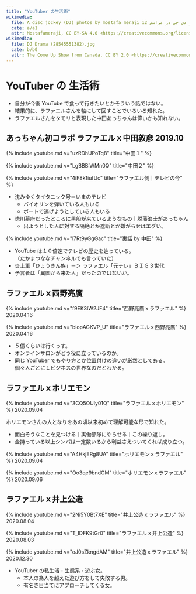 ```yaml
---
title: "YouTuber の生活術"
wikimedia:
  file: A disc jockey (DJ) photos by mostafa meraji عکس از دی جی در مراسم 12.jpg
  cate: a/a1
  attr: Mostafameraji, CC BY-SA 4.0 <https://creativecommons.org/licenses/by-sa/4.0>, via Wikimedia Commons
wikimedia:
  file: DJ Drama (28545551382).jpg
  cate: b/b0
  attr: The Come Up Show from Canada, CC BY 2.0 <https://creativecommons.org/licenses/by/2.0>, via Wikimedia Commons
---
```


# YouTuber の 生活術

* 自分が今後 YouTube で食って行きたいとかそういう話ではない。
* 結果的に、ラファエルさんを軸にして回すことでいろいろ知れた。
* ラファエルさんをタモリと表現した中田あっちゃんは偉いかも知れない。

## あっちゃん初コラボ ラファエルｘ中田敦彦 2019.10

{% include youtube.md v="uzRDhUPoTq8" title="中田１" %}

{% include youtube.md v="LgBBBlWMn0Q" title="中田２" %}

{% include youtube.md v="4iF8k1iufUc" title="ラファエル側｜テレビの今" %}

* 沈みゆくタイタニック号＝いまのテレビ
  * バイオリンを弾いている人もいる
  * ボートで逃げようとしている人もいる
* 徳川幕府だったところに黒船が来ているようなもの｜脱藩浪士があっちゃん
  * 出ようとした人に対する隔絶とか遮断とか嫌がらせはエグい。

{% include youtube.md v="l7Rt9yGgGac" title="裏話 by 中田" %}

* YouTube は１０倍速でテレビの歴史を辿っている。  
  （たかまつななチャンネルでも言っていた）
* 炎上軍「ひょうきん族」－＞ ラファエル「元テレ」ＢＩＧ３世代
* 予言者は「異国から来た人」だったのではないか。


## ラファエルｘ西野亮廣

{% include youtube.md v="f9EK3lW2JF4" title="西野亮廣ｘラファエル" %}
2020.04.16

{% include youtube.md v="biopAGKVP_U" title="ラファエルｘ西野亮廣" %}
2020.04.16

* ５億くらいは行くっす。
* オンラインサロンがどう役に立っているのか。
* 同じ YouTuber でもやり方とか位置付けの違いが厳然としてある。  
  個々人ごとに１ビジネスの世界なのだとわかる。


## ラファエルｘホリエモン

{% include youtube.md v="3CQ5OUly01Q" title="ラファエルｘホリエモン" %}
2020.09.04

ホリエモンさんの人となりをあの頃以来初めて理解可能な形で知れた。

* 面白そうなことを見つける｜実働部隊にやらせる｜この繰り返し。
* 金持っている以上シンパは一定数いるから利益さえついてくれば成り立つ。

{% include youtube.md v="A4HkjERg8UA" title="ホリエモンｘラファエル" %}
2020.09.04

{% include youtube.md v="Oo3qe9bndGM" title="ホリエモンｘラファエル" %}
2020.09.06


## ラファエルｘ井上公造

{% include youtube.md v="2Ni5Y0Bt7XE" title="井上公造ｘラファエル" %}
2020.08.04

{% include youtube.md v="T_IDFK9tGr0" title="ラファエルｘ井上公造" %}
2020.08.03

{% include youtube.md v="oJ0sZkngdAM" title="井上公造ｘラファエル" %}
2020.12.30

* YouTuber の私生活・生態系・遊ぶ女。
  * 本人の為人を超えた遊び方をして失敗する男。
  * 有名さ目当てにアプローチしてくる女。


